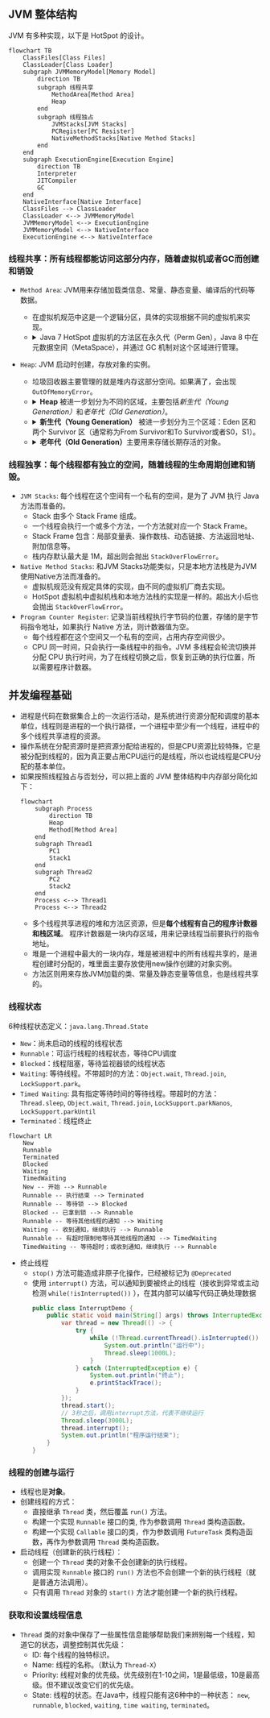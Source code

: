 ## JVM 整体结构

JVM 有多种实现，以下是 HotSpot 的设计。

```mermaid
flowchart TB
    ClassFiles[Class Files]
    ClassLoader[Class Loader]
    subgraph JVMMemoryModel[Memory Model]
        direction TB
        subgraph 线程共享
            MethodArea[Method Area]
            Heap
        end
        subgraph 线程独占
            JVMStacks[JVM Stacks]
            PCRegister[PC Resister]
            NativeMethodStacks[Native Method Stacks]
        end
    end
    subgraph ExecutionEngine[Execution Engine]
        direction TB
        Interpreter
        JITCompiler
        GC
    end
    NativeInterface[Native Interface]
    ClassFiles --> ClassLoader
    ClassLoader <--> JVMMemoryModel
    JVMMemoryModel <--> ExecutionEngine
    JVMMemoryModel <--> NativeInterface
    ExecutionEngine <--> NativeInterface
```

### 线程共享：所有线程都能访问这部分内存，随着虚拟机或者GC而创建和销毁

* `Method Area`: JVM用来存储加载类信息、常量、静态变量、编译后的代码等数据。
    * 在虚拟机规范中这是一个逻辑分区，具体的实现根据不同的虚拟机来实现。
    * <details><summary>Java 7 HotSpot 虚拟机的方法区在永久代（Perm
      Gen），Java 8 中在元数据空间（MetaSpace），并通过 GC 机制对这个区域进行管理。</summary>
      <br><ul style="list-style-type: square">
      <li>永久代是Java堆的一部分，但元空间实际上并不是堆内存的一部分。</li>
      <li>在Java 8之前，永久代（Perm Gen）是Java堆内存的一部分，主要用于存储类的元数据、常量、静态变量等信息。当永久代满了，将会触发Full
      GC，甚至可能会抛出<code>java.lang.OutOfMemoryError: PermGen space</code>错误。</li>
      <li>然而，在Java 8中，这个概念发生了变化。永久代被移除，取而代之的是元空间（MetaSpace）。元空间不再位于堆内存中，而是直接使用本地（Native）内存。因此，元空间的大小受到本地内存的限制。当元空间内存不足时，会抛出<code>java.lang.OutOfMemoryError: MetaSpace</code>错误。</li>
      <li><details><summary>这样做的优点之一是，字符串常量池（String Pool）被移至堆内存，这使得它可以受益于垃圾回收，而不像以前那样容易导致内存溢出。</summary><br>
        在Java 7之前，字符串常量池（String Pool）是存储在永久代（PermGen）中的。因为永久代的空间相对较小，所以如果你的应用创建了大量的字符串，特别是在使用String.intern()方法时，可能会很快填满永久代，导致OutOfMemoryError: PermGen space错误。<br>
        从Java 7开始，Java的设计者决定将字符串常量池从永久代移动到堆内存中。这样做的主要原因是允许更灵活的内存管理。因为堆内存通常比永久代大得多，所以将字符串常量池移动到堆内存可以避免由于字符串常量池过大导致的内存溢出错误。此外，因为垃圾收集器在堆内存中运行，所以不再使用的字符串可以被垃圾收集器回收，这在永久代中是不可能的。<br>
        在Java 8中，永久代被完全移除，取而代之的是元空间（MetaSpace）。然而，这并没有影响字符串常量池的位置，它仍然在堆内存中。<br>
        因此，虽然字符串常量池、永久代和元空间在某种程度上有关联，但它们是独立的概念，有各自的内存管理和垃圾回收策略。<br><br></details></li>
      </ul><br>
      </details>

* `Heap`: JVM 启动时创建，存放对象的实例。
    * 垃圾回收器主要管理的就是堆内存这部分空间。如果满了，会出现 `OutOfMemoryError`。
    * <details><summary><b>Heap</b> 被进一步划分为不同的区域，主要包括<i>新生代（Young Generation）</i>和<i>老年代（Old Generation）</i>。</summary>
        <br>这种内存布局是基于一个观察结果：大多数对象在创建后不久就会变得无用。这就是所谓的"弱分代假说（Weak Generation Hypothesis）"，Java的内存管理策略就是基于这个假设的。<br><br>
      </details>
    * <details><summary><b>新生代（Young Generation）</b> 被进一步划分为三个区域：Eden 区和两个 Survivor 区（通常称为From Survivor和To Survivor或者S0，S1）。</summary>
        <br><ul style="list-style-type: square">
        <li>Eden 区：新创建的对象首先被分配到Eden 区。如果 Eden 区已满，就会触发一次 Minor GC（小型垃圾收集）。</li>
        <li>Survivor 区：Minor GC 会清理 Eden 区和一个 Survivor 区，将还存活的对象移动到另一 Survivor 区。如果对象在 Survivor 区经过一定次数的 GC 仍然存活，就会被晋升到老年代。</li>
        </ul><br>
      </details>
    * <details><summary><b>老年代（Old Generation）</b>主要用来存储长期存活的对象。</summary>
        <br>当老年代区域满了，就会发生Major GC（也称为Full GC）。Full GC会比Minor GC更耗时，因为它需要检查整个堆内存。<br><br>
      </details>

### 线程独享：每个线程都有独立的空间，随着线程的生命周期创建和销毁。

* `JVM Stacks`: 每个线程在这个空间有一个私有的空间，是为了 JVM 执行 Java 方法而准备的。
    * Stack 由多个 Stack Frame 组成。
    * 一个线程会执行一个或多个方法，一个方法就对应一个 Stack Frame。
    * Stack Frame 包含：局部变量表、操作数栈、动态链接、方法返回地址、附加信息等。
    * 栈内存默认最大是 1M，超出则会抛出 `StackOverFlowError`。
* `Native Method Stacks`: 和JVM Stacks功能类似，只是本地方法栈是为JVM使用Native方法而准备的。
    * 虚拟机规范没有规定具体的实现，由不同的虚拟机厂商去实现。
    * HotSpot 虚拟机中虚拟机栈和本地方法栈的实现是一样的。超出大小后也会抛出 `StackOverFlowError`。
* `Program Counter Register`: 记录当前线程执行字节码的位置，存储的是字节码指令地址，如果执行 Native 方法，则计数器值为空。
    * 每个线程都在这个空间又一个私有的空间，占用内存空间很少。
    * CPU 同一时间，只会执行一条线程中的指令。JVM 多线程会轮流切换并分配 CPU 执行时间，为了在线程切换之后，恢复到正确的执行位置，所以需要程序计数器。

## 并发编程基础

* 进程是代码在数据集合上的一次运行活动，是系统进行资源分配和调度的基本单位，线程则是进程的一个执行路径，一个进程中至少有一个线程，进程中的多个线程共享进程的资源。
* 操作系统在分配资源时是把资源分配给进程的，但是CPU资源比较特殊，它是被分配到线程的，因为真正要占用CPU运行的是线程，所以也说线程是CPU分配的基本单位。
* 如果按照线程独占与否划分，可以把上面的 JVM 整体结构中内存部分简化如下：
    ```mermaid
    flowchart
        subgraph Process
            direction TB
            Heap
            Method[Method Area]
        end
        subgraph Thread1
            PC1
            Stack1
        end
        subgraph Thread2
            PC2
            Stack2
        end
        Process <--> Thread1
        Process <--> Thread2
    ```
    * 多个线程共享进程的堆和方法区资源，但是**每个线程有自己的程序计数器和栈区域**。 程序计数器是一块内存区域，用来记录线程当前要执行的指令地址。
    * 堆是一个进程中最大的一块内存，堆是被进程中的所有线程共享的，是进程创建时分配的，堆里面主要存放使用new操作创建的对象实例。
    * 方法区则用来存放JVM加载的类、常量及静态变量等信息，也是线程共享的。

### 线程状态
6种线程状态定义：`java.lang.Thread.State`

* `New`：尚未启动的线程的线程状态
* `Runnable`：可运行线程的线程状态，等待CPU调度
* `Blocked`：线程阻塞，等待监视器锁的线程状态
* `Waiting`: 等待线程。不带超时的方法：`Object.wait`, `Thread.join`, `LockSupport.park`。
* `Timed Waiting`:
  具有指定等待时间的等待线程。带超时的方法：`Thread.sleep`, `Object.wait`, `Thread.join`, `LockSupport.parkNanos`, `LockSupport.parkUntil`
* `Terminated`：线程终止

```mermaid
flowchart LR
    New
    Runnable
    Terminated
    Blocked
    Waiting
    TimedWaiting
    New -- 开始 --> Runnable
    Runnable -- 执行结束 --> Terminated
    Runnable -- 等待锁 --> Blocked
    Blocked -- 已拿到锁 --> Runnable
    Runnable -- 等待其他线程的通知 --> Waiting
    Waiting -- 收到通知，继续执行 --> Runnable
    Runnable -- 有超时限制地等待其他线程的通知 --> TimedWaiting
    TimedWaiting -- 等待超时；或收到通知，继续执行 --> Runnable
```

* 终止线程
    * `stop()` 方法可能造成非原子化操作，已经被标记为 `@Deprecated`
    * 使用 `interrupt()` 方法，可以通知到要被终止的线程（接收到异常或主动检测 `while(!isInterrupted())`
      ），在其内部可以编写代码正确处理数据
        ```java
        public class InterruptDemo {
            public static void main(String[] args) throws InterruptedException {
                var thread = new Thread(() -> {
                    try {
                        while (!Thread.currentThread().isInterrupted()) { // 判断是否运行
                            System.out.println("运行中");
                            Thread.sleep(1000L);
                        }
                    } catch (InterruptedException e) {
                        System.out.println("终止");
                        e.printStackTrace();
                    }
                });
                thread.start();
                // 3秒之后，调用interrupt方法，代表不继续运行
                Thread.sleep(3000L);
                thread.interrupt();
                System.out.println("程序运行结束");
            }
      }
      ```

### 线程的创建与运行
* 线程也是**对象**。
* 创建线程的方式：
    * 直接继承 `Thread` 类，然后覆盖 `run()` 方法。
    * 构建一个实现 `Runnable` 接口的类, 作为参数调用 `Thread` 类构造函数。
    * 构建一个实现 `Callable` 接口的类，作为参数调用 `FutureTask` 类构造函数，再作为参数调用 `Thread` 类构造函数。
* 启动线程（创建新的执行线程）：
    * 创建一个 `Thread` 类的对象不会创建新的执行线程。
    * 调用实现 `Runnable` 接口的 `run()` 方法也不会创建一个新的执行线程（就是普通方法调用）。
    * 只有调用 `Thread` 对象的 `start()` 方法才能创建一个新的执行线程。

### 获取和设置线程信息
* `Thread` 类的对象中保存了一些属性信息能够帮助我们来辨别每一个线程，知道它的状态，调整控制其优先级：
    * ID: 每个线程的独特标识。
    * Name: 线程的名称。（默认为 `Thread-X`）
    * Priority: 线程对象的优先级。优先级别在1-10之间，1是最低级，10是最高级。但不建议改变它们的优先级。
    * State: 线程的状态。在Java中，线程只能有这6种中的一种状态： `new`, `runnable`, `blocked`, `waiting`, `time waiting`, `terminated`。
